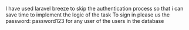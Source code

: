 I have used laravel breeze to skip the authentication process so that i can save time to implement the logic of the task
To sign in please us the password: password123 for any user of the users in the database
